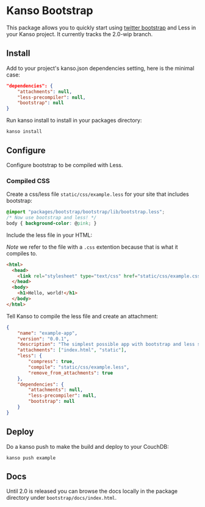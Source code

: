 # Kanso Bootstrap

This package allows you to quickly start using [twitter
bootstrap](http://twitter.github.com/bootstrap/) and Less in your Kanso
project.  It currently tracks the 2.0-wip branch.

## Install

Add to your project's kanso.json dependencies setting, here is the minimal
case:

```json
"dependencies": {
    "attachments": null,
    "less-precompiler": null,
    "bootstrap": null
}
```

Run kanso install to install in your packages directory:

```
kanso install
```

## Configure 

Configure bootstrap to be compiled with Less.

### Compiled CSS

Create a css/less file ```static/css/example.less``` for your site that
includes bootstrap:

```css
@import "packages/bootstrap/bootstrap/lib/bootstrap.less";
/* Now use bootstrap and less! */
body { background-color: @pink; }
```

Include the less file in your HTML:

*Note* we refer to the file with a ```.css``` extention because that is what it
compiles to.

```html
<html>
  <head>
    <link rel="stylesheet" type="text/css" href="static/css/example.css" />
  </head>
  <body>
    <h1>Hello, world!</h1>
  </body>
</html>
```

Tell Kanso to compile the less file and create an attachment:

```json
{
    "name": "example-app",
    "version": "0.0.1",
    "description": "The simplest possible app with bootstrap and less support.",
    "attachments": ["index.html", "static"],
    "less": {
        "compress": true,
        "compile": "static/css/example.less",
        "remove_from_attachments": true
    },
    "dependencies": {
        "attachments": null,
        "less-precompiler": null,
        "bootstrap": null
    }
}
```

## Deploy

Do a kanso push to make the build and deploy to your CouchDB:

```
kanso push example
```

## Docs

Until 2.0 is released you can browse the docs locally in the package directory
under ```bootstrap/docs/index.html```.
